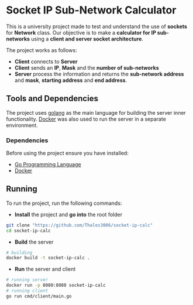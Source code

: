# Socket IP Sub-Network Calculator

This is a university project made to test and understand the use of **sockets** for **Network** class.
Our objective is to make a **calculator for IP sub-networks** using a **client and server socket architecture**.

The project works as follows:
+ **Client** connects to **Server**
+ **Client** sends an **IP**, **Mask** and the **number of sub-networks**
+ **Server** process the information and returns the **sub-network address** and **mask**, **starting address** and **end address**.

## Tools and Dependencies

The project uses [golang](https://go.dev) as the main language for building the server inner functionality.
[Docker](https://www.docker.com) was also used to run the server in a separate environment. 

### Dependencies

Before using the project ensure you have installed:
- [Go Programming Language](https://go.dev)
- [Docker](https://www.docker.com)
## Running

To run the project, run the following commands:

- **Install** the project and **go into** the root folder
```bash
git clone "https://github.com/Thales3006/socket-ip-calc"
cd socket-ip-calc
```
- **Build** the server
```bash
# building
docker build -t socket-ip-calc .
```
- **Run** the server and client
```bash
# running server
docker run -p 8080:8080 socket-ip-calc
# running client
go run cmd/client/main.go
```
